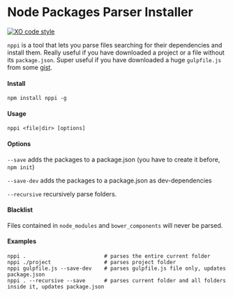 Node Packages Parser Installer
===

[![XO code style](https://img.shields.io/badge/code_style-XO-5ed9c7.svg)](https://github.com/sindresorhus/xo)

`nppi` is a tool that lets you parse files searching for their dependencies and install them.
Really useful if you have downloaded a project or a file without its `package.json`.
Super useful if you have downloaded a huge `gulpfile.js` from some [gist](https://gist.github.com/mlouro/8886076).

#### Install

```shell
npm install nppi -g
```

#### Usage

```shell
nppi <file|dir> [options]
```

#### Options

`--save` adds the packages to a package.json (you have to create it before, `npm init`)

`--save-dev` adds the packages to a package.json as dev-dependencies

`--recursive` recursively parse folders.

#### Blacklist

Files contained in `node_modules` and `bower_components` will never be parsed.

#### Examples

```shell
nppi .                         # parses the entire current folder
nppi ./project                 # parses project folder
nppi gulpfile.js --save-dev    # parses gulpfile.js file only, updates package.json
nppi . --recursive --save      # parses current folder and all folders inside it, updates package.json
```